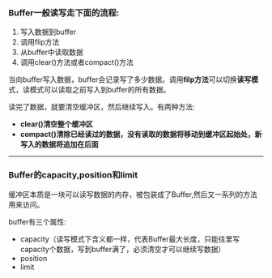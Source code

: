 ### Buffer一般读写走下面的流程:
1. 写入数据到buffer
2. 调用flip方法
3. 从buffer中读取数据
4. 调用clear()方法或者compact()方法

当向buffer写入数据，buffer会记录写了多少数据。调用**filp方法**可以切换**读写模**式，读模式可以读取之前写入到buffer的所有数据。

读完了数据，就要清空缓冲区，然后继续写入。有两种方法:
- **clear()清空整个缓冲区**
- **compact()清除已经读过的数据，没有读取的数据将移动到缓冲区起始处，新写入的数据将追加在后面**

---
### Buffer的capacity,position和limit
缓冲区本质是一块可以读写数据的内存，被包装成了Buffer,然后又一系列的方法用来访问。

buffer有三个属性:
- capacity（读写模式下含义都一样，代表Buffer最大长度，只能往里写capacity个数据，写到buffer满了，必须清空才可以继续写数据）
- position
- limit